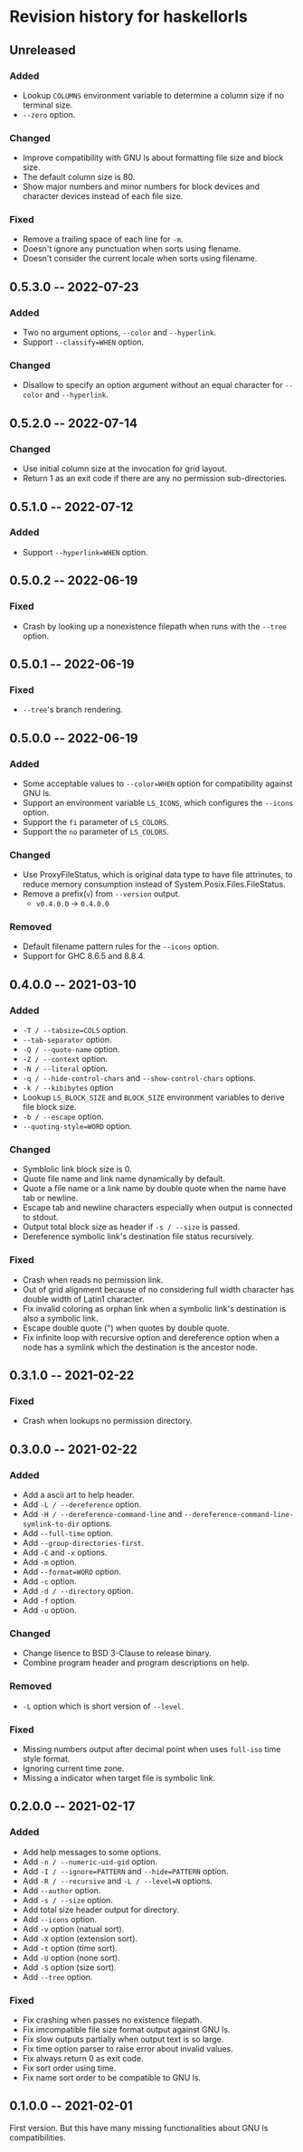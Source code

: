 # Revision history for haskellorls

## Unreleased

### Added

- Lookup `COLUMNS` environment variable to determine a column size if no terminal size.
- `--zero` option.

### Changed

- Improve compatibility with GNU ls about formatting file size and block size.
- The default column size is 80.
- Show major numbers and minor numbers for block devices and character devices instead of each file size.

### Fixed

- Remove a trailing space of each line for `-m`.
- Doesn't ignore any punctuation when sorts using flename.
- Doesn't consider the current locale when sorts using filename.

## 0.5.3.0 -- 2022-07-23

### Added

- Two no argument options, `--color` and `--hyperlink`.
- Support `--classify=WHEN` option.

### Changed

- Disallow to specify an option argument without an equal character for `--color` and `--hyperlink`.

## 0.5.2.0 -- 2022-07-14

### Changed

- Use initial column size at the invocation for grid layout.
- Return 1 as an exit code if there are any no permission sub-directories.

## 0.5.1.0 -- 2022-07-12

### Added

- Support `--hyperlink=WHEN` option.

## 0.5.0.2 -- 2022-06-19

### Fixed

- Crash by looking up a nonexistence filepath when runs with the `--tree` option.

## 0.5.0.1 -- 2022-06-19

### Fixed

- `--tree`'s branch rendering.

## 0.5.0.0 -- 2022-06-19

### Added

- Some acceptable values to `--color=WHEN` option for compatibility against GNU ls.
- Support an environment variable `LS_ICONS`, which configures the `--icons` option.
- Support the `fi` parameter of `LS_COLORS`.
- Support the `no` parameter of `LS_COLORS`.

### Changed

- Use ProxyFileStatus, which is original data type to have file attrinutes, to reduce memory consumption instead of System.Posix.Files.FileStatus.
- Remove a prefix(`v`) from `--version` output.
  - `v0.4.0.0` -> `0.4.0.0`

### Removed

- Default filename pattern rules for the `--icons` option.
- Support for GHC 8.6.5 and 8.8.4.

## 0.4.0.0 -- 2021-03-10

### Added

- `-T / --tabsize=COLS` option.
- `--tab-separator` option.
- `-Q / --quote-name` option.
- `-Z / --context` option.
- `-N / --literal` option.
- `-q / --hide-control-chars` and `--show-control-chars` options.
- `-k / --kibibytes` option
- Lookup `LS_BLOCK_SIZE` and `BLOCK_SIZE` environment variables to derive file block size.
- `-b / --escape` option.
- `--quoting-style=WORD` option.

### Changed

- Symblolic link block size is 0.
- Quote file name and link name dynamically by default.
- Quote a file name or a link name by double quote when the name have tab or newline.
- Escape tab and newline characters especially when output is connected to stdout.
- Output total block size as header if `-s / --size` is passed.
- Dereference symbolic link's destination file status recursively.

### Fixed

- Crash when reads no permission link.
- Out of grid alignment because of no considering full width character has double width of Latin1 character.
- Fix invalid coloring as orphan link when a symbolic link's destination is also a symbolic link.
- Escape double quote (") when quotes by double quote.
- Fix infinite loop with recursive option and dereference option when a node has a symlink which the destination is the ancestor node.

## 0.3.1.0 -- 2021-02-22

### Fixed

- Crash when lookups no permission directory.

## 0.3.0.0 -- 2021-02-22

### Added

- Add a ascii art to help header.
- Add `-L / --dereference` option.
- Add `-H / --dereference-command-line` and `--dereference-command-line-symlink-to-dir` options.
- Add `--full-time` option.
- Add `--group-directories-first`.
- Add `-C` and `-x` options.
- Add `-m` option.
- Add `--format=WORD` option.
- Add `-c` option.
- Add `-d / --directory` option.
- Add `-f` option.
- Add `-u` option.

### Changed

- Change lisence to BSD 3-Clause to release binary.
- Combine program header and program descriptions on help.

### Removed

- `-L` option which is short version of `--level`.

### Fixed

- Missing numbers output after decimal point when uses `full-iso` time style format.
- Ignoring current time zone.
- Missing a indicator when target file is symbolic link.

## 0.2.0.0 -- 2021-02-17

### Added

- Add help messages to some options.
- Add `-n / --numeric-uid-gid` option.
- Add `-I / --ignore=PATTERN` and `--hide=PATTERN` option.
- Add `-R / --recursive` and `-L / --level=N` options.
- Add `--author` option.
- Add `-s / --size` option.
- Add total size header output for directory.
- Add `--icons` option.
- Add `-v` option (natual sort).
- Add `-X` option (extension sort).
- Add `-t` option (time sort).
- Add `-U` option (none sort).
- Add `-S` option (size sort).
- Add `--tree` option.

### Fixed

- Fix crashing when passes no existence filepath.
- Fix imcompatible file size format output against GNU ls.
- Fix slow outputs partially when output text is so large.
- Fix time option parser to raise error about invalid values.
- Fix always return 0 as exit code.
- Fix sort order using time.
- Fix name sort order to be compatible to GNU ls.

## 0.1.0.0 -- 2021-02-01

First version. But this have many missing functionalities about GNU ls compatibilities.
